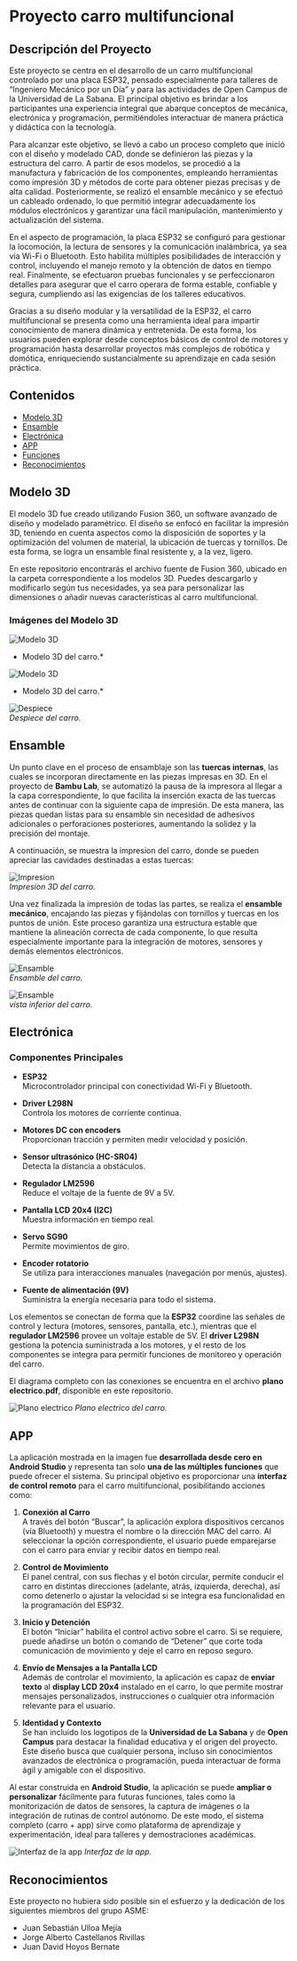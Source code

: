 # Proyecto carro multifuncional

## Descripción del Proyecto

Este proyecto se centra en el desarrollo de un carro multifuncional controlado por una placa ESP32, pensado especialmente para talleres de “Ingeniero Mecánico por un Día” y para las actividades de Open Campus de la Universidad de La Sabana. El principal objetivo es brindar a los participantes una experiencia integral que abarque conceptos de mecánica, electrónica y programación, permitiéndoles interactuar de manera práctica y didáctica con la tecnología.

Para alcanzar este objetivo, se llevó a cabo un proceso completo que inició con el diseño y modelado CAD, donde se definieron las piezas y la estructura del carro. A partir de esos modelos, se procedió a la manufactura y fabricación de los componentes, empleando herramientas como impresión 3D y métodos de corte para obtener piezas precisas y de alta calidad. Posteriormente, se realizó el ensamble mecánico y se efectuó un cableado ordenado, lo que permitió integrar adecuadamente los módulos electrónicos y garantizar una fácil manipulación, mantenimiento y actualización del sistema.

En el aspecto de programación, la placa ESP32 se configuró para gestionar la locomoción, la lectura de sensores y la comunicación inalámbrica, ya sea vía Wi-Fi o Bluetooth. Esto habilita múltiples posibilidades de interacción y control, incluyendo el manejo remoto y la obtención de datos en tiempo real. Finalmente, se efectuaron pruebas funcionales y se perfeccionaron detalles para asegurar que el carro operara de forma estable, confiable y segura, cumpliendo así las exigencias de los talleres educativos.

Gracias a su diseño modular y la versatilidad de la ESP32, el carro multifuncional se presenta como una herramienta ideal para impartir conocimiento de manera dinámica y entretenida. De esta forma, los usuarios pueden explorar desde conceptos básicos de control de motores y programación hasta desarrollar proyectos más complejos de robótica y domótica, enriqueciendo sustancialmente su aprendizaje en cada sesión práctica.

## Contenidos

- [Modelo 3D](#modelo-3d)
- [Ensamble](#ensamble)
- [Electrónica](#electrónica)
- [APP](#APP)
- [Funciones](#funciones)
- [Reconocimientos](#reconocimientos)

## Modelo 3D

El modelo 3D fue creado utilizando Fusion 360, un software avanzado de diseño y modelado paramétrico. El diseño se enfocó en facilitar la impresión 3D, teniendo en cuenta aspectos como la disposición de soportes y la optimización del volumen de material, la ubicación de tuercas y tornillos. De esta forma, se logra un ensamble final resistente y, a la vez, ligero.

En este repositorio encontrarás el archivo fuente de Fusion 360, ubicado en la carpeta correspondiente a los modelos 3D. Puedes descargarlo y modificarlo según tus necesidades, ya sea para personalizar las dimensiones o añadir nuevas características al carro multifuncional.


### Imágenes del Modelo 3D

![Modelo 3D](Images/Modelo3D.png)
* Modelo 3D del carro.*

![Modelo 3D](Images/Modelo_3D.png)
* Modelo 3D del carro.*

![Despiece](Images/Despiece.png)  
*Despiece del carro.*

## Ensamble

Un punto clave en el proceso de ensamblaje son las **tuercas internas**, las cuales se incorporan directamente en las piezas impresas en 3D. En el proyecto de **Bambu Lab**, se automatizó la pausa de la impresora al llegar a la capa correspondiente, lo que facilita la inserción exacta de las tuercas antes de continuar con la siguiente capa de impresión. De esta manera, las piezas quedan listas para su ensamble sin necesidad de adhesivos adicionales o perforaciones posteriores, aumentando la solidez y la precisión del montaje.

A continuación, se muestra la impresion del carro, donde se pueden apreciar las cavidades destinadas a estas tuercas:

![Impresion](Images/Tuercas.jpg)  
*Impresion 3D del carro.*

Una vez finalizada la impresión de todas las partes, se realiza el **ensamble mecánico**, encajando las piezas y fijándolas con tornillos y tuercas en los puntos de unión. Este proceso garantiza una estructura estable que mantiene la alineación correcta de cada componente, lo que resulta especialmente importante para la integración de motores, sensores y demás elementos electrónicos.

![Ensamble](Images/ensamble_fisico.jpg)  
*Ensamble del carro.*

![Ensamble](Images/parte_inferior.jpg)  
*vista inferior del carro.*

## Electrónica

### Componentes Principales

- **ESP32**  
  Microcontrolador principal con conectividad Wi-Fi y Bluetooth.

- **Driver L298N**  
  Controla los motores de corriente continua.

- **Motores DC con encoders**  
  Proporcionan tracción y permiten medir velocidad y posición.

- **Sensor ultrasónico (HC-SR04)**  
  Detecta la distancia a obstáculos.

- **Regulador LM2596**  
  Reduce el voltaje de la fuente de 9V a 5V.

- **Pantalla LCD 20x4 (I2C)**  
  Muestra información en tiempo real.

- **Servo SG90**  
  Permite movimientos de giro.

- **Encoder rotatorio**  
  Se utiliza para interacciones manuales (navegación por menús, ajustes).

- **Fuente de alimentación (9V)**  
  Suministra la energía necesaria para todo el sistema.

Los elementos se conectan de forma que la **ESP32** coordine las señales de control y lectura (motores, sensores, pantalla, etc.), mientras que el **regulador LM2596** provee un voltaje estable de 5V. El **driver L298N** gestiona la potencia suministrada a los motores, y el resto de los componentes se integra para permitir funciones de monitoreo y operación del carro.

El diagrama completo con las conexiones se encuentra en el archivo **plano electrico.pdf**, disponible en este repositorio.


![Plano electrico](Images/plano_electrico.png)
*Plano electrico del carro.*

## APP

La aplicación mostrada en la imagen fue **desarrollada desde cero en Android Studio** y representa tan solo **una de las múltiples funciones** que puede ofrecer el sistema. Su principal objetivo es proporcionar una **interfaz de control remoto** para el carro multifuncional, posibilitando acciones como:

1. **Conexión al Carro**  
   A través del botón “Buscar”, la aplicación explora dispositivos cercanos (vía Bluetooth) y muestra el nombre o la dirección MAC del carro. Al seleccionar la opción correspondiente, el usuario puede emparejarse con el carro para enviar y recibir datos en tiempo real.

2. **Control de Movimiento**  
   El panel central, con sus flechas y el botón circular, permite conducir el carro en distintas direcciones (adelante, atrás, izquierda, derecha), así como detenerlo o ajustar la velocidad si se integra esa funcionalidad en la programación del ESP32.

3. **Inicio y Detención**  
   El botón “Iniciar” habilita el control activo sobre el carro. Si se requiere, puede añadirse un botón o comando de “Detener” que corte toda comunicación de movimiento y deje el carro en reposo seguro.

4. **Envío de Mensajes a la Pantalla LCD**  
   Además de controlar el movimiento, la aplicación es capaz de **enviar texto** al **display LCD 20x4** instalado en el carro, lo que permite mostrar mensajes personalizados, instrucciones o cualquier otra información relevante para el usuario.

5. **Identidad y Contexto**  
   Se han incluido los logotipos de la **Universidad de La Sabana** y de **Open Campus** para destacar la finalidad educativa y el origen del proyecto. Este diseño busca que cualquier persona, incluso sin conocimientos avanzados de electrónica o programación, pueda interactuar de forma ágil y amigable con el dispositivo.

Al estar construida en **Android Studio**, la aplicación se puede **ampliar o personalizar** fácilmente para futuras funciones, tales como la monitorización de datos de sensores, la captura de imágenes o la integración de rutinas de control autónomo. De este modo, el sistema completo (carro + app) sirve como plataforma de aprendizaje y experimentación, ideal para talleres y demostraciones académicas.  

![Interfaz de la app](Images/APP.jpg)
*Interfaz de la app.*

## Reconocimientos

Este proyecto no hubiera sido posible sin el esfuerzo y la dedicación de los siguientes miembros del grupo ASME:

- Juan Sebastián Ulloa Mejía
- Jorge Alberto Castellanos Rivillas
- Juan David Hoyos Bernate
